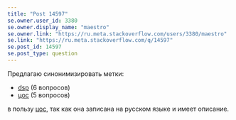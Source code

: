 ```yaml
---
title: "Post 14597"
se.owner.user_id: 3380
se.owner.display_name: "maestro"
se.owner.link: "https://ru.meta.stackoverflow.com/users/3380/maestro"
se.link: "https://ru.meta.stackoverflow.com/q/14597"
se.post_id: 14597
se.post_type: question
---
```

<p>Предлагаю синонимизировать метки:</p>
<ul>
<li><a href="https://ru.stackoverflow.com/questions/tagged/dsp" class="s-tag post-tag" title="показать вопросы с меткой [dsp]" aria-label="показать вопросы с меткой [dsp]" rel="tag" aria-labelledby="tag-dsp-tooltip-container" data-tag-menu-origin="Unknown">dsp</a> (6 вопросов)</li>
<li><a href="https://ru.stackoverflow.com/questions/tagged/%d1%86%d0%be%d1%81" class="s-tag post-tag" title="показать вопросы с меткой [цос]" aria-label="показать вопросы с меткой [цос]" rel="tag" aria-labelledby="tag-цос-tooltip-container" data-tag-menu-origin="Unknown">цос</a> (5 вопросов)</li>
</ul>
<p>в пользу <a href="https://ru.stackoverflow.com/questions/tagged/%d1%86%d0%be%d1%81" class="s-tag post-tag" title="показать вопросы с меткой [цос]" aria-label="показать вопросы с меткой [цос]" rel="tag" aria-labelledby="tag-цос-tooltip-container" data-tag-menu-origin="Unknown">цос</a>, так как она записана на русском языке и имеет описание.</p>
